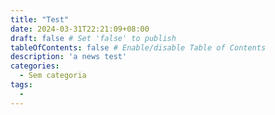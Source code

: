 ```yaml
---
title: "Test"
date: 2024-03-31T22:21:09+08:00
draft: false # Set 'false' to publish
tableOfContents: false # Enable/disable Table of Contents
description: 'a news test'
categories:
  - Sem categoria
tags:
  -
---
```


